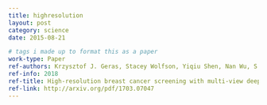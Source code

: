 ```yaml
---
title: highresolution
layout: post
category: science
date: 2015-08-21

# tags i made up to format this as a paper
work-type: Paper
ref-authors: Krzysztof J. Geras, Stacey Wolfson, Yiqiu Shen, Nan Wu, S. Gene Kim, Eric Kim, Laura Heacock, Ujas Parikh, Linda Moy and Kyunghyun Cho
ref-info: 2018
ref-title: High-resolution breast cancer screening with multi-view deep convolutional neural networks
ref-link: http://arxiv.org/pdf/1703.07047
---
```

